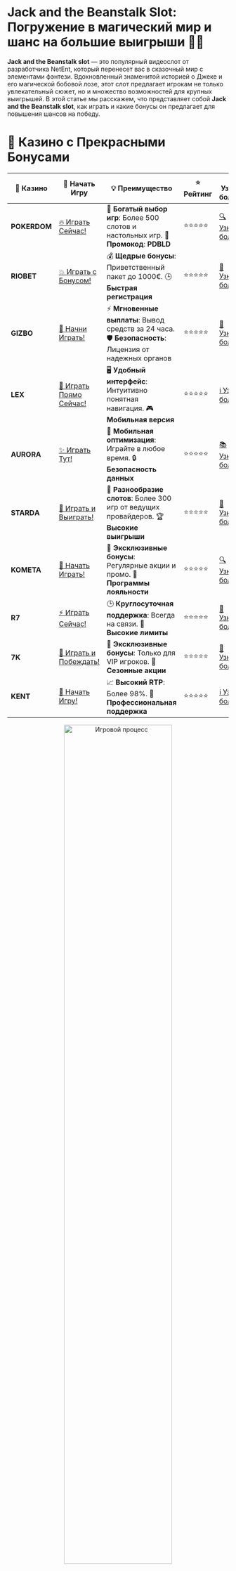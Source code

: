 # **Jack and the Beanstalk Slot: Погружение в магический мир и шанс на большие выигрыши 🌱🎰**

**Jack and the Beanstalk slot** — это популярный видеослот от разработчика NetEnt, который перенесет вас в сказочный мир с элементами фэнтези. Вдохновленный знаменитой историей о Джеке и его магической бобовой лозе, этот слот предлагает игрокам не только увлекательный сюжет, но и множество возможностей для крупных выигрышей. В этой статье мы расскажем, что представляет собой **Jack and the Beanstalk slot**, как играть и какие бонусы он предлагает для повышения шансов на победу.

# 🌟 Казино с Прекрасными Бонусами

| 🎲 **Казино** | 🔗 **Начать Игру** | 💡 **Преимущество** | ⭐ **Рейтинг** | 🔗 **Узнать больше** | 🆕 **Новая информация** |
|--------------|---------------------|---------------------|----------------|----------------------|-------------------------|
| **POKERDOM**  | [🔥 Играть Сейчас!](https://brandplay.link/4k77v2yx) | 🎉 **Богатый выбор игр**: Более 500 слотов и настольных игр. 🎁 **Промокод**: **PDBLD** | ⭐⭐⭐⭐⭐ | [🔍 Узнать больше](https://brandplay.link/4k77v2yx) | 🏆 **Победители турниров** получают эксклюзивные подарки! |
| **RIOBET**    | [💥 Играть с Бонусом!](https://brandplay.link/7xBLTPyj) | 💰 **Щедрые бонусы**: Приветственный пакет до 1000€. 🕒 **Быстрая регистрация** | ⭐⭐⭐⭐⭐ | [📖 Узнать больше](https://brandplay.link/7xBLTPyj) | 💬 **Поддержка 24/7** для комфортной игры в любое время! |
| **GIZBO**     | [🚀 Начни Играть!](https://brandplay.link/bprXw4YV) | ⚡ **Мгновенные выплаты**: Вывод средств за 24 часа. 🛡️ **Безопасность**: Лицензия от надежных органов | ⭐⭐⭐⭐⭐ | [📝 Узнать больше](https://brandplay.link/bprXw4YV) | 🔒 **SSL-шифрование** для максимальной безопасности данных игроков. |
| **LEX**       | [💎 Играть Прямо Сейчас!](https://brandplay.link/zW4hdDFV) | 🖥️ **Удобный интерфейс**: Интуитивно понятная навигация. 🎮 **Мобильная версия** | ⭐⭐⭐⭐⭐ | [ℹ️ Узнать больше](https://brandplay.link/zW4hdDFV) | 📱 **Поддержка всех мобильных устройств** для удобства игры в любом месте. |
| **AURORA**    | [✨ Играть Тут!](https://10trafic-stat2.com/click/668546556bcc6313411604bd/6766/13032/subaccount) | 📱 **Мобильная оптимизация**: Играйте в любое время. 🔒 **Безопасность данных** | ⭐⭐⭐⭐⭐ | [📚 Узнать больше](https://10trafic-stat2.com/click/668546556bcc6313411604bd/6766/13032/subaccount) | 🌍 **Международная лицензия** на деятельность в разных странах. |
| **STARDА**    | [🎉 Играть и Выиграть!](https://brandplay.link/fB7xwRFL) | 🎰 **Разнообразие слотов**: Более 300 игр от ведущих провайдеров. 🏆 **Высокие выигрыши** | ⭐⭐⭐⭐⭐ | [🔎 Узнать больше](https://brandplay.link/fB7xwRFL) | 🎉 **Ежемесячные турниры** с крупными призами! |
| **KOMETA**    | [🎁 Начать Играть!](https://brandplay.link/8ZymQJV8) | 🎁 **Эксклюзивные бонусы**: Регулярные акции и промо. 🔄 **Программы лояльности** | ⭐⭐⭐⭐⭐ | [🔍 Узнать больше](https://brandplay.link/8ZymQJV8) | 🌟 **Персонализированные предложения** для долгосрочных игроков. |
| **R7**        | [⚡ Играть Сейчас!](https://brandplay.link/bMd3Yjsw) | 🕒 **Круглосуточная поддержка**: Всегда на связи. 💸 **Высокие лимиты** | ⭐⭐⭐⭐⭐ | [📖 Узнать больше](https://brandplay.link/bMd3Yjsw) | 🎯 **Рейтинг игроков** для лучших участников. |
| **7K**        | [🎯 Играть и Побеждать!](https://brandplay.link/BvQyFShp) | 🌟 **Эксклюзивные бонусы**: Только для VIP игроков. 🎉 **Сезонные акции** | ⭐⭐⭐⭐⭐ | [📝 Узнать больше](https://brandplay.link/BvQyFShp) | 🥇 **Особые привилегии** для постоянных игроков. |
| **KENT**      | [🔑 Начать Игру!](https://brandplay.link/Fv2WP3js) | 📈 **Высокий RTP**: Более 98%. 💼 **Профессиональная поддержка** | ⭐⭐⭐⭐⭐ | [ℹ️ Узнать больше](https://brandplay.link/Fv2WP3js) | 💬 **Поддержка на нескольких языках** для удобства игроков. |

<div align="center"> <img src="https://i.pinimg.com/originals/1d/b3/25/1db325483acbe642c6d4e6fdd73a4988.gif" alt="Игровой процесс" width="70%"> </div>
---

# 🚀 Быстрые Выигрыши и Поддержка

| 🎲 **Казино** | 🔗 **Начать Игру** | 💡 **Преимущество** | ⭐ **Рейтинг** | 🔗 **Узнать больше** | 🆕 **Новая информация** |
|--------------|---------------------|---------------------|----------------|----------------------|-------------------------|
| **GAMA**      | [🎯 Играть Прямо Сейчас!](https://brandplay.link/j6NMKsDz) | 🔍 **Интуитивный интерфейс**: Легкость использования. 🏅 **Престижные турниры** | ⭐⭐⭐⭐☆ | [🔎 Узнать больше](https://brandplay.link/j6NMKsDz) | 🏆 **Турниры с большими призами** каждый месяц. |
| **ONION**     | [💥 Играть и Выигрывать!](https://brandplay.link/zBGRVpQ9) | 🤑 **Низкие ставки**: Идеально для начинающих. 🔄 **Быстрые выводы** | ⭐⭐⭐⭐☆ | [🔍 Узнать больше](https://brandplay.link/zBGRVpQ9) | 🎮 **Казино для новичков** с простыми правилами. |
| **ЧЕМПИОН**   | [🏅 Играть в Турнире!](https://temon-gter.cfd/go/lRq?p80412p304504pcc44t17455) | 🏅 **Лояльная программа**: Награды за активность. 🎁 **Ежемесячные бонусы** | ⭐⭐⭐⭐☆ | [📖 Узнать больше](https://temon-gter.cfd/go/lRq?p80412p304504pcc44t17455) | 🥇 **Турниры и лояльность** — каждый шаг вознаграждается. |
| **VAVADA**    | [🚀 Играть Без Ожидания!](https://vavadapartner.pro/?promo=ea5c9275-6854-4505-94fc-95ab18221945-linkb2) | 🚀 **Быстрая регистрация**: Начните играть мгновенно. 🔐 **Безопасные транзакции** | ⭐⭐⭐⭐☆ | [📝 Узнать больше](https://vavadapartner.pro/?promo=ea5c9275-6854-4505-94fc-95ab18221945-linkb2) | 🏆 **Программа для новых игроков** с бонусами за регистрацию. |
| **FRIENDS**   | [🎉 Играть и Развлекаться!](https://gofriends.mba/linkb2) | 🤝 **Социальные игры**: Играйте с друзьями. 🌐 **Мультиплатформенность** | ⭐⭐⭐⭐☆ | [ℹ️ Узнать больше](https://gofriends.mba/linkb2) | 🎮 **Играйте с друзьями** и зарабатывайте бонусы за совместные действия. |
| **1WIN**      | [⚡ Играть и Выигрывать!](https://brandplay.link/smXVpBbG) | 🏆 **Спортивные ставки**: Широкий выбор видов спорта. 💵 **Высокие коэффициенты** | ⭐⭐⭐⭐☆ | [📚 Узнать больше](https://brandplay.link/smXVpBbG) | ⚽ **Бонусы на спортивные ставки** для активных игроков. |
| **DRIP**      | [💥 Играть Сразу!](https://drp-ircp01.com/c07e6a3db) | 🌐 **Инновационные игры**: Новейшие игровые технологии. 🛡️ **Высокая безопасность** | ⭐⭐⭐⭐☆ | [🔎 Узнать больше](https://drp-ircp01.com/c07e6a3db) | 🔧 **Инновационные функции** для удобства игры. |
| **JOYCASINO** | [🎰 Играть И Побеждать!](https://rpc30.call2me.pro/?/ru/registration?apkpop=0&partner=p24970p3291217pc98f) | 🎁 **Приятные бонусы**: Ежедневные акции и подарки. 🕹️ **Разнообразие игр** | ⭐⭐⭐⭐☆ | [🔍 Узнать больше](https://rpc30.call2me.pro/?/ru/registration?apkpop=0&partner=p24970p3291217pc98f) | 🎉 **Щедрые фриспины** для новых игроков. |
| **PLAYFORTUNA** | [🔥 Играть С Бонусом!](https://fortunapromo.net/alt/playfortuna/registration?0dc4a9362a71feb7e3f165fb8e766f70) | 🎉 **Регулярные акции**: Бонусы, фриспины и многое другое. 🏅 **Турниры** | ⭐⭐⭐⭐☆ | [📚 Узнать больше](https://fortunapromo.net/alt/playfortuna/registration?0dc4a9362a71feb7e3f165fb8e766f70) | 🎯 **Выгодные предложения** на популярные игры. |
| **SYKAA**     | [💸 Играть Сейчас!](https://s-two-way.com/?source=linkb2&pid=30697) | 💸 **Доступные ставки**: Идеально для новичков. 🎁 **Щедрые бонусы** | ⭐⭐⭐⭐☆ | [🔍 Узнать больше](https://s-two-way.com/?source=linkb2&pid=30697) | 💥 **Акции с большими бонусами** для новичков и опытных игроков. |

<div align="center"> <img src="https://schaeffers-cdn.s3.amazonaws.com/images/default-source/schaeffers-cdn-images/default-images/sectors/bigstock-casino-gambling-concept-with-f-369012793.jpg?sfvrsn=493ad806_4" alt="Игровой процесс" width="70%"> </div>
---

# 💸 Казино с Привлекательными Программами Лояльности

| 🎲 **Казино** | 🔗 **Начать Игру** | 💡 **Преимущество** | ⭐ **Рейтинг** | 🔗 **Узнать больше** | 🆕 **Новая информация** |
|--------------|---------------------|---------------------|----------------|----------------------|-------------------------|
| **KOMETA**    | [🎯 Начни Играть!](https://brandplay.link/8ZymQJV8) | 🎁 **Эксклюзивные бонусы**: Регулярные акции и промо. 🔄 **Программы лояльности** | ⭐⭐⭐⭐⭐ | [🔍 Узнать больше](https://brandplay.link/8ZymQJV8) | 🌟 **Персонализированные предложения** для долгосрочных игроков. |
| **1Xslots**   | [🏅 Играть Прямо Сейчас!](https://brandplay.link/hSB1khtr) | 🎉 **Множество акций**: Еженедельные бонусы и турниры. 🛡️ **Безопасность** | ⭐⭐⭐⭐⭐ | [📚 Узнать больше](https://brandplay.link/hSB1khtr) | 🏅 **Награды за активность**: участники программы лояльности получают специальные привилегии. |
| **R7**        | [🚀 Играть Сейчас!](https://brandplay.link/bMd3Yjsw) | 🕒 **Круглосуточная поддержка**: Всегда на связи. 💸 **Высокие лимиты** | ⭐⭐⭐⭐⭐ | [📖 Узнать больше](https://brandplay.link/bMd3Yjsw) | 💬 **VIP-поддержка** для постоянных игроков с приоритетом. |

<div align="center"> <img src="https://i.pinimg.com/originals/1d/b3/25/1db325483acbe642c6d4e6fdd73a4988.gif" alt="Игровой процесс" width="70%"> </div>
---

---

## Что такое **Jack and the Beanstalk slot**? 🌿

**Jack and the Beanstalk** — это видео-слот с 5 барабанами и 20 линиями выплат, который позволяет игрокам погрузиться в мир приключений Джейка. Слот включает множество бонусных функций, таких как фриспины, множители и дикий символ, что делает игру увлекательной и прибыльной. Атмосфера игры пропитана магией и волшебством, а графика и анимации напоминают о классической сказке.

🎰 **Основные особенности слота**:
- 5 барабанов и 20 линий выплат.
- Дикий символ (Wild), который помогает создавать выигрышные комбинации.
- Функция бесплатных вращений (фриспины).
- Уникальная бонусная игра с дополнительными возможностями.

---

## Как играть в **Jack and the Beanstalk slot**? 🎮

Играть в **Jack and the Beanstalk** легко и увлекательно. Вот несколько шагов, которые помогут вам быстро освоиться:

### 1. **Выбор ставки** 💸

Перед началом игры выберите размер ставки, регулируя количество монет на линию и их номинал. Вы также можете настроить авто-спин для автоматического запуска вращений.

### 2. **Запуск игры** 🏁

Нажмите кнопку «Спин», чтобы начать вращение барабанов. Ищите выигрышные комбинации на активных линиях, чтобы получить призы.

### 3. **Бонусные функции** 🎁

Не забывайте следить за специальными символами:
- **Wild** (Дикий символ) помогает заменить другие символы и создает дополнительные комбинации.
- **Scatter** активирует бонусные раунды и фриспины, давая вам дополнительные шансы на выигрыш.

---

## Бонусные функции в **Jack and the Beanstalk slot** 🏆

**Jack and the Beanstalk** предлагает несколько бонусных функций, которые делают игру не только более интересной, но и прибыльной.

### 1. **Бесплатные вращения (фриспины)** 🌟

Для активации бесплатных вращений необходимо собрать 3 или более символов Scatter (замок) на барабанах. Во время фриспинов вы получаете дополнительные вращения, а также увеличенные выигрыши, что значительно повышает шансы на успех.

### 2. **Символ Wild** 🃏

Символ Wild в **Jack and the Beanstalk** заменяет все символы, кроме Scatter, что увеличивает вероятность создания выигрышных комбинаций. Также Wild может быть использован для активации множителей в бонусных играх.

### 3. **Бонусный раунд** 🎉

Во время игры могут активироваться дополнительные бонусные раунды, которые дают дополнительные призы. Эти раунды помогают увеличить общий выигрыш и делают игровой процесс еще более увлекательным.

---

## Почему стоит играть в **Jack and the Beanstalk slot**? 🌟

**Jack and the Beanstalk** — это не просто обычный слот. Он привлекает игроков по нескольким причинам:

1. **Захватывающий сюжет** 📖 — Вдохновленный известной сказкой, слот рассказывает историю Джейка и его приключений, делая игру интересной.
2. **Множество бонусных функций** 🎁 — Бесплатные вращения, дикие символы и бонусные раунды делают игру динамичной и прибыльной.
3. **Высокие коэффициенты выплат** 💰 — Игра предлагает множество способов для получения крупных выигрышей.
4. **Красочная графика и анимации** 🎨 — Игра отличается качественной графикой, которая погружает вас в мир волшебства.

---

## Часто задаваемые вопросы о **Jack and the Beanstalk slot** ❓

### Какие бонусные функции есть в **Jack and the Beanstalk**?

**Jack and the Beanstalk** включает бонусные фриспины, дикий символ (Wild) и бонусные раунды, которые дают дополнительные шансы на крупный выигрыш.

### Как активировать бесплатные вращения (фриспины)?

Для активации фриспинов нужно собрать три или более символов Scatter (замок) на барабанах. После этого начнется бонусный раунд с бесплатными вращениями.

### Где можно играть в **Jack and the Beanstalk**?

**Jack and the Beanstalk** доступен в крупных онлайн-казино, таких как **POKERDOM**, **RIOBET**, **GIZBO** и другие. Вы можете играть на реальные деньги или в демо-режиме.

---

## Заключение 🎯

**Jack and the Beanstalk slot** — это магический и увлекательный слот, который подарит вам много ярких эмоций и шанс на большие выигрыши. Благодаря бонусным функциям и высококачественной графике, игра становится не только интересной, но и прибыльной. Если вы хотите испытать удачу и насладиться волшебной атмосферой, этот слот — отличное решение!

🎰 Желаем удачи и больших выигрышей в мире **Jack and the Beanstalk**! 💸

---

**P.S.** Помните, что азартные игры — это прежде всего развлечение. Играйте ответственно и получайте удовольствие от процесса! 🌟
